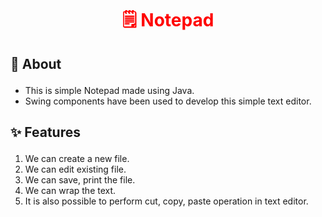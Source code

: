 <html>
  <body>
    <p><h1 align="center" style="color:red;">&#128466;&#65039; Notepad </h1></p>
    <p>
    <h2><p> &#128204; About </h2></p>
    <ul>
      <li> This is simple Notepad made using Java. </li>
      <li> Swing components have been used to develop this simple text editor. </li>
    </ul>
    </p>
    <h2><p> &#10024; Features </h2></p>
    <ol>
      <li> We can create a new file. </li>
      <li> We can edit existing file.</li>
      <li> We can save, print the file. </li>
      <li> We can wrap the text. </li>
      <li> It is also possible to perform cut, copy, paste operation in text editor. </li>
    </ol>
  </body>
</html>
